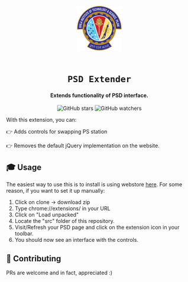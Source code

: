 <div align="center">
    <a href="http://psd.bits-pilani.ac.in/">
        <img src="./icon.png" alt="BITS Pilani" width="120" height="120" />
    </a>
    <br /><br />
    <h1><code>PSD Extender</code></h1>
<h4>Extends functionality of PSD interface.</h4>

![GitHub stars](https://img.shields.io/github/stars/mehulmpt/ps-extender?style=social)
![GitHub watchers](https://img.shields.io/github/watchers/mehulmpt/ps-extender?label=Watch&style=social)

</div>

<p>With this extension, you can:</p>

👉 Adds controls for swapping PS station

👉 Removes the default jQuery implementation on the website.

## 🎓 Usage

The easiest way to use this is to install is using webstore [here](http://bit.ly/ps-extender). For some reason, if you want to set it up manually:

1. Click on clone -> download zip
2. Type chrome://extensions/ in your URL
3. Click on "Load unpacked"
4. Locate the "src" folder of this repository.
5. Visit/Refresh your PSD page and click on the extension icon in your toolbar.
6. You should now see an interface with the controls.

## 🚀 Contributing

PRs are welcome and in fact, appreciated :)
